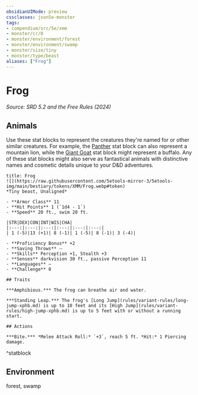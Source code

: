 ```yaml
---
obsidianUIMode: preview
cssclasses: json5e-monster
tags:
- compendium/src/5e/xmm
- monster/cr/0
- monster/environment/forest
- monster/environment/swamp
- monster/size/tiny
- monster/type/beast
aliases: ["Frog"]
---
```

# Frog
*Source: SRD 5.2 and the Free Rules (2024)*  

## Animals

Use these stat blocks to represent the creatures they're named for or other similar creatures. For example, the [Panther](compendium/bestiary/beast/panther-xmm.md) stat block can also represent a mountain lion, while the [Giant Goat](compendium/bestiary/beast/giant-goat-xmm.md) stat block might represent a buffalo. Any of these stat blocks might also serve as fantastical animals with distinctive names and cosmetic details unique to your D&D adventures.

```ad-statblock
title: Frog
![](https://raw.githubusercontent.com/5etools-mirror-3/5etools-img/main/bestiary/tokens/XMM/Frog.webp#token)
*Tiny beast, Unaligned*

- **Armor Class** 11
- **Hit Points** 1 (`1d4 - 1`)
- **Speed** 20 ft., swim 20 ft.

|STR|DEX|CON|INT|WIS|CHA|
|:---:|:---:|:---:|:---:|:---:|:---:|
| 1 (-5)|13 (+1)| 8 (-1)| 1 (-5)| 8 (-1)| 3 (-4)|

- **Proficiency Bonus** +2
- **Saving Throws** ⏤
- **Skills** Perception +1, Stealth +3
- **Senses** darkvision 30 ft., passive Perception 11
- **Languages** —
- **Challenge** 0

## Traits

***Amphibious.*** The frog can breathe air and water.

***Standing Leap.*** The frog's [Long Jump](rules/variant-rules/long-jump-xphb.md) is up to 10 feet and its [High Jump](rules/variant-rules/high-jump-xphb.md) is up to 5 feet with or without a running start.

## Actions

***Bite.*** *Melee Attack Roll:* `+3`, reach 5 ft. *Hit:* 1 Piercing damage.
```
^statblock

## Environment

forest, swamp